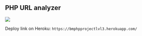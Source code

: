 ## PHP URL analyzer

<a href="https://codeclimate.com/github/muyassarov/php-project-lvl3/maintainability"><img src="https://api.codeclimate.com/v1/badges/30835dc79144228397cf/maintainability" /></a>

Deploy link on Heroku:  `https://bmphpprojectlvl3.herokuapp.com/`
